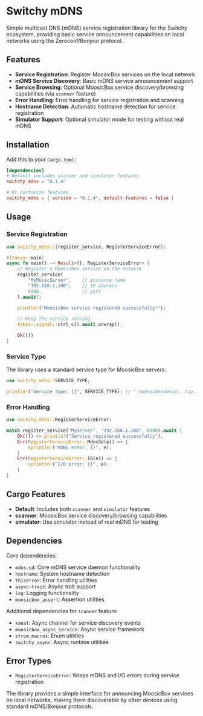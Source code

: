 # Switchy mDNS

Simple multicast DNS (mDNS) service registration library for the Switchy ecosystem, providing basic service announcement capabilities on local networks using the Zeroconf/Bonjour protocol.

## Features

- **Service Registration**: Register MoosicBox services on the local network
- **mDNS Service Discovery**: Basic mDNS service announcement support
- **Service Browsing**: Optional MoosicBox service discovery/browsing capabilities (via `scanner` feature)
- **Error Handling**: Error handling for service registration and scanning
- **Hostname Detection**: Automatic hostname detection for service registration
- **Simulator Support**: Optional simulator mode for testing without real mDNS

## Installation

Add this to your `Cargo.toml`:

```toml
[dependencies]
# Default includes scanner and simulator features
switchy_mdns = "0.1.4"

# Or customize features
switchy_mdns = { version = "0.1.4", default-features = false }
```

## Usage

### Service Registration

```rust
use switchy_mdns::{register_service, RegisterServiceError};

#[tokio::main]
async fn main() -> Result<(), RegisterServiceError> {
    // Register a MoosicBox service on the network
    register_service(
        "MyMusicServer",    // instance name
        "192.168.1.100",    // IP address
        8000,               // port
    ).await?;

    println!("MoosicBox service registered successfully!");

    // Keep the service running
    tokio::signal::ctrl_c().await.unwrap();

    Ok(())
}
```

### Service Type

The library uses a standard service type for MoosicBox servers:

```rust
use switchy_mdns::SERVICE_TYPE;

println!("Service type: {}", SERVICE_TYPE); // "_moosicboxserver._tcp.local."
```

### Error Handling

```rust
use switchy_mdns::RegisterServiceError;

match register_service("MyServer", "192.168.1.100", 8000).await {
    Ok(()) => println!("Service registered successfully"),
    Err(RegisterServiceError::MdnsSd(e)) => {
        eprintln!("mDNS error: {}", e);
    }
    Err(RegisterServiceError::IO(e)) => {
        eprintln!("I/O error: {}", e);
    }
}
```

## Cargo Features

- **Default**: Includes both `scanner` and `simulator` features
- **scanner**: MoosicBox service discovery/browsing capabilities
- **simulator**: Use simulator instead of real mDNS for testing

## Dependencies

Core dependencies:
- `mdns-sd`: Core mDNS service daemon functionality
- `hostname`: System hostname detection
- `thiserror`: Error handling utilities
- `async-trait`: Async trait support
- `log`: Logging functionality
- `moosicbox_assert`: Assertion utilities

Additional dependencies for `scanner` feature:
- `kanal`: Async channel for service discovery events
- `moosicbox_async_service`: Async service framework
- `strum_macros`: Enum utilities
- `switchy_async`: Async runtime utilities

## Error Types

- `RegisterServiceError`: Wraps mDNS and I/O errors during service registration

The library provides a simple interface for announcing MoosicBox services on local networks, making them discoverable by other devices using standard mDNS/Bonjour protocols.
